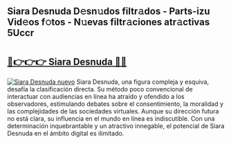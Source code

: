 ## Siara Desnuda D𝚎sn𝚞dos filtr𝚊dos - Parts-izu Vid𝚎os f𝚘tos - N𝚞evas filtr𝚊ciones atr𝚊ctivas 5Uccr

# <h2><a href="http://mb3liiu.tromn.icu/?c=Siara+Desnuda">🔗👉👉👉 Siara Desnuda 🔗🔗</a></h2>

[![Siara Desnuda nuevo](https://i.imgur.com/pEAQMta.gif)](http://mb3liiu.tromn.icu/?c=Siara+Desnuda)
Siara Desnuda, una figura compleja y esquiva, desafía la clasificación directa. Su método poco convencional de interactuar con audiencias en línea ha atraído y ofendido a los observadores, estimulando debates sobre el consentimiento, la moralidad y las complejidades de las sociedades virtuales. Aunque su dirección futura no está clara, su influencia en el mundo en línea es indiscutible. Con una determinación inquebrantable y un atractivo innegable, el potencial de Siara Desnuda en el ámbito digital es ilimitado.
